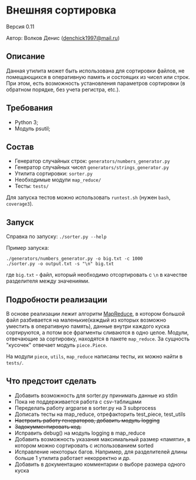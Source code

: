 # Внешняя сортировка

Версия 0.11

Автор: Волков Денис (denchick1997@mail.ru)

## Описание

Данная утилита может быть использована для сортировки файлов, не помещающихся в оперативную память и состоящих из чисел или строк. При этом, есть возможность установления параметров сортировки (в обратном порядке, без учета регистра, etc.).

## Требования

* Python 3;
* Модуль psutil;

## Состав

* Генератор случайных строк: `generators/numbers_generator.py`
* Генератор случайных чисел `generators/strings_generator.py`
* Утилита сортировки: `sorter.py`
* Необходимые модули `map_reduce/`
* Тесты: `tests/`

Для запуска тестов можно использовать `runtest.sh` (нужен `bash`, `coverage3`).

## Запуск

Справка по запуску: `./sorter.py --help`

Пример запуска: 

```
./generators/numbers_generator.py -o big.txt -c 1000
./sorter.py -o output.txt -s "\n" big.txt
```

где `big.txt` - файл, который необходимо отсортировать с `\n` в качестве разделителя между значениями.

## Подробности реализации

В основе реализации лежит алгоритм [MapReduce](https://en.wikipedia.org/wiki/MapReduce), в котором большой файл разбивается на маленькие(каждый из которых возможно уместить в оперативную память), данные внутри каждого куска сортируются, а потом все фрагменты сливаются в одно целое. Модули, отвечающие за сортировку, находятся в пакете `map_reduce`. За сущность "кусочек" отвечает модуль `piece.Piece`. 

На модули `piece`, `utils`, `map_reduce` написаны тесты, их можно найти в `tests/`.

## Что предстоит сделать
* Добавить возможность для sorter.py принимать данные из stdin
* Пока не поддерживается работа с csv-таблицами
* Переделать работу argparse в sorter.py на 3 subprocess
* Дописать тесты на map_reduce, отрефакторить test_piece, test_utils
* ~~Настроить работу генераторов, добавить модуль logging~~ 
* ~~Задокумментировать код.~~
* Исправить debug() на модуль logging в map_reduce
* Добавить возможность указания максимальный размер «памяти», в котором можно сортировать с использованием sorted
* Исправление некоторых багов. Например, для разделителей длины больше 1 утилита работает некорректно и др.
* Добавить в документацию комментарии о выборе размера одного куска